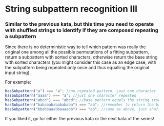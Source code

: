 # String subpattern recognition III

### Similar to the previous kata, but this time you need to operate with shuffled strings to identify if they are composed repeating a subpattern

Since there is no deterministic way to tell which pattern was really the original one among all the possible permutations of a fitting subpattern, return a subpattern with sorted characters, otherwise return the base string with sorted characters (you might consider this case as an edge case, with the subpattern being repeated only once and thus equalling the original input string).

For example:

```javascript
hasSubpattern("a") === "a"; //no repeated pattern, just one character
hasSubpattern("aaaa") === "a"; //just one character repeated
hasSubpattern("abcd") === "abcd"; //base pattern equals the string itself, no repetitions
hasSubpattern("babababababababa") === "ab"; //remember to return the base string sorted
hasSubpattern("bbabbaaabbaaaabb") === "ab"; //same as above, just shuffled
```

If you liked it, go for either the previous kata or the next kata of the series!